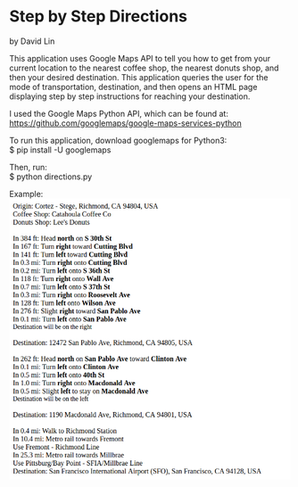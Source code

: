 # Step by Step Directions
by David Lin

This application uses Google Maps API to tell you how to get from your current location to the nearest coffee shop, the nearest donuts shop, and then your desired destination. This application queries the user for the mode of transportation, destination, and then opens an HTML page displaying step by step instructions for reaching your destination.

I used the Google Maps Python API, which can be found at:
https://github.com/googlemaps/google-maps-services-python

To run this application, download googlemaps for Python3:
<br />
$ pip install -U googlemaps

Then, run:
<br />
$ python directions.py

Example:
<br />
![alt tag](example.png)
